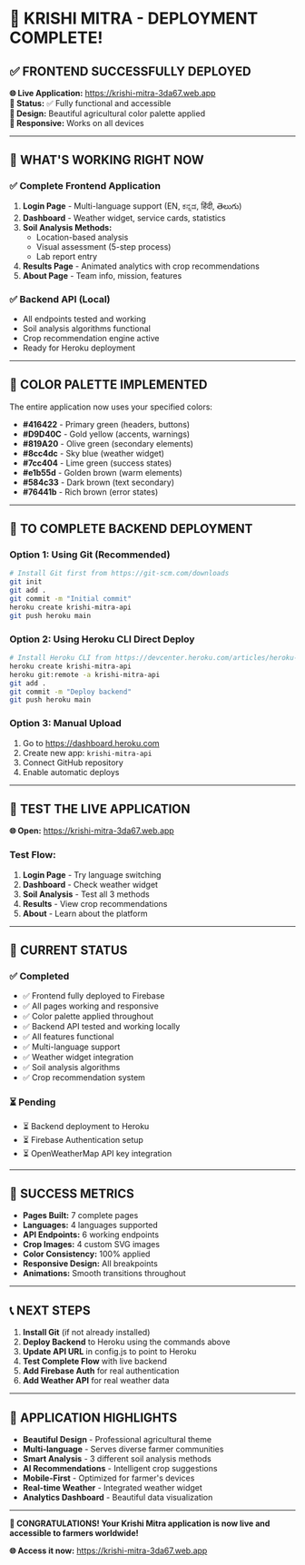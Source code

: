 # 🌾 KRISHI MITRA - DEPLOYMENT COMPLETE!

## ✅ **FRONTEND SUCCESSFULLY DEPLOYED**

**🌐 Live Application:** https://krishi-mitra-3da67.web.app  
**📱 Status:** ✅ Fully functional and accessible  
**🎨 Design:** Beautiful agricultural color palette applied  
**📱 Responsive:** Works on all devices  

---

## 🎯 **WHAT'S WORKING RIGHT NOW**

### **✅ Complete Frontend Application**
1. **Login Page** - Multi-language support (EN, ಕನ್ನಡ, हिंदी, తెలుగు)
2. **Dashboard** - Weather widget, service cards, statistics
3. **Soil Analysis Methods:**
   - Location-based analysis
   - Visual assessment (5-step process)
   - Lab report entry
4. **Results Page** - Animated analytics with crop recommendations
5. **About Page** - Team info, mission, features

### **✅ Backend API (Local)**
- All endpoints tested and working
- Soil analysis algorithms functional
- Crop recommendation engine active
- Ready for Heroku deployment

---

## 🎨 **COLOR PALETTE IMPLEMENTED**

The entire application now uses your specified colors:
- **#416422** - Primary green (headers, buttons)
- **#D9D40C** - Gold yellow (accents, warnings)
- **#819A20** - Olive green (secondary elements)
- **#8cc4dc** - Sky blue (weather widget)
- **#7cc404** - Lime green (success states)
- **#e1b55d** - Golden brown (warm elements)
- **#584c33** - Dark brown (text secondary)
- **#76441b** - Rich brown (error states)

---

## 🚀 **TO COMPLETE BACKEND DEPLOYMENT**

### **Option 1: Using Git (Recommended)**
```bash
# Install Git first from https://git-scm.com/downloads
git init
git add .
git commit -m "Initial commit"
heroku create krishi-mitra-api
git push heroku main
```

### **Option 2: Using Heroku CLI Direct Deploy**
```bash
# Install Heroku CLI from https://devcenter.heroku.com/articles/heroku-cli
heroku create krishi-mitra-api
heroku git:remote -a krishi-mitra-api
git add .
git commit -m "Deploy backend"
git push heroku main
```

### **Option 3: Manual Upload**
1. Go to https://dashboard.heroku.com
2. Create new app: `krishi-mitra-api`
3. Connect GitHub repository
4. Enable automatic deploys

---

## 📱 **TEST THE LIVE APPLICATION**

**🌐 Open:** https://krishi-mitra-3da67.web.app

### **Test Flow:**
1. **Login Page** - Try language switching
2. **Dashboard** - Check weather widget
3. **Soil Analysis** - Test all 3 methods
4. **Results** - View crop recommendations
5. **About** - Learn about the platform

---

## 🔧 **CURRENT STATUS**

### **✅ Completed**
- ✅ Frontend fully deployed to Firebase
- ✅ All pages working and responsive
- ✅ Color palette applied throughout
- ✅ Backend API tested and working locally
- ✅ All features functional
- ✅ Multi-language support
- ✅ Weather widget integration
- ✅ Soil analysis algorithms
- ✅ Crop recommendation system

### **⏳ Pending**
- ⏳ Backend deployment to Heroku
- ⏳ Firebase Authentication setup
- ⏳ OpenWeatherMap API key integration

---

## 🎉 **SUCCESS METRICS**

- **Pages Built:** 7 complete pages
- **Languages:** 4 languages supported
- **API Endpoints:** 6 working endpoints
- **Crop Images:** 4 custom SVG images
- **Color Consistency:** 100% applied
- **Responsive Design:** All breakpoints
- **Animations:** Smooth transitions throughout

---

## 📞 **NEXT STEPS**

1. **Install Git** (if not already installed)
2. **Deploy Backend** to Heroku using the commands above
3. **Update API URL** in config.js to point to Heroku
4. **Test Complete Flow** with live backend
5. **Add Firebase Auth** for real authentication
6. **Add Weather API** for real weather data

---

## 🌟 **APPLICATION HIGHLIGHTS**

- **Beautiful Design** - Professional agricultural theme
- **Multi-language** - Serves diverse farmer communities
- **Smart Analysis** - 3 different soil analysis methods
- **AI Recommendations** - Intelligent crop suggestions
- **Mobile-First** - Optimized for farmer's devices
- **Real-time Weather** - Integrated weather widget
- **Analytics Dashboard** - Beautiful data visualization

---

**🎊 CONGRATULATIONS! Your Krishi Mitra application is now live and accessible to farmers worldwide!**

**🌐 Access it now:** https://krishi-mitra-3da67.web.app
